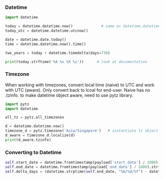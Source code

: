 ### Datetime

```python
import datetime

today = datetime.datetime.now()             # same as datetime.datetime.today()
today_utc = datetime.datetime.utcnow()

date = datetime.date.today()
time = datetime.datetime.now().time()

two_years = today + datetime.timedelta(days=730)

print(today.strftime('%A %x %X %z'))      # look at documentation

```

### Timezone

When working with timezones, convert local time (naive) to UTC and work with UTC (aware). Only convert back to lcoal for end-user. Naive has no .tzinfo. to make datetime object aware, need to use pytz library.

```python
import pytz
import datetime

all_tz = pytz.all_timezones

d = datetime.datetime.now()
timezone_d = pytz.timezone('Asia/Singapore')   # instantiate tz object
d_aware = timezone_d.localize(d)
print(d_aware.tzinfo)

```

### Converting to Datetime

```py
self.start_date = datetime.fromtimestamp(payload['start_date'] / 1000).strftime('%m/%d/%Y')
self.end_date = datetime.fromtimestamp(payload['end_date'] / 1000).strftime('%m/%d/%Y')
self.delta_days = (datetime.strptime(self.end_date, "%m/%d/%Y") - datetime.strptime(self.start_date, "%m/%d/%Y")).days
```
